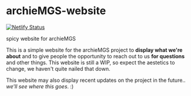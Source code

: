 # archieMGS-website
[![Netlify Status](https://api.netlify.com/api/v1/badges/c251ef0c-51a4-4741-b191-3f3b1ba46bb0/deploy-status)](https://app.netlify.com/sites/archiemgs/deploys)

spicy website for archieMGS

This is a simple website for the archieMGS project to **display what we're about** and to give people the opportunity to reach out to us **for questions** and other things. This website is still a WIP, so expect the aestetics to change, we haven't quite nailed that down.

This website may also display recent updates on the project in the future.. *we'll see where this goes*. :) 
